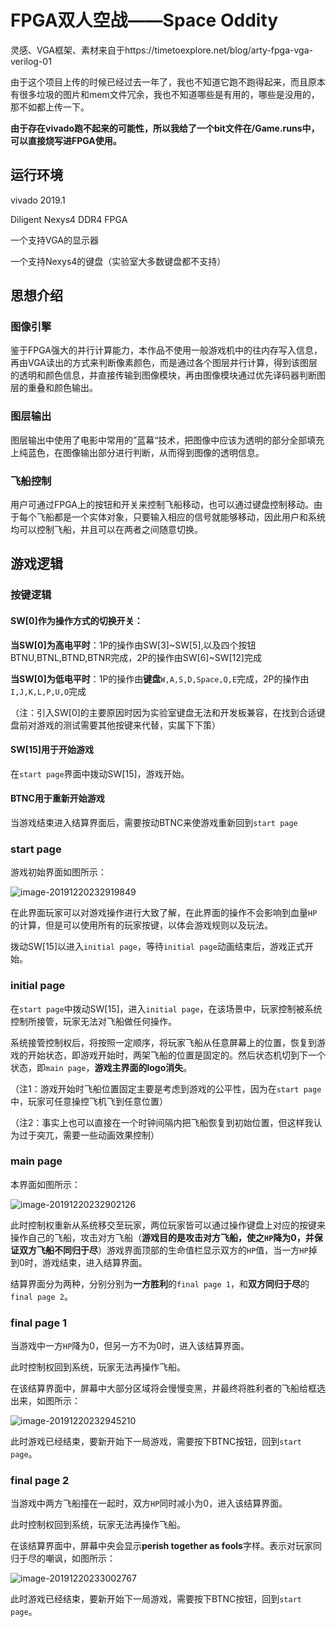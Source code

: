 # FPGA双人空战——Space Oddity

灵感、VGA框架、素材来自于https://timetoexplore.net/blog/arty-fpga-vga-verilog-01

由于这个项目上传的时候已经过去一年了，我也不知道它跑不跑得起来，而且原本有很多垃圾的图片和mem文件冗余，我也不知道哪些是有用的，哪些是没用的，那不如都上传一下。

**由于存在vivado跑不起来的可能性，所以我给了一个bit文件在/Game.runs中，可以直接烧写进FPGA使用。**

## 运行环境

vivado 2019.1

Diligent Nexys4 DDR4 FPGA

一个支持VGA的显示器

一个支持Nexys4的键盘（实验室大多数键盘都不支持）

## 思想介绍

### 图像引擎

鉴于FPGA强大的并行计算能力，本作品不使用一般游戏机中的往内存写入信息，再由VGA读出的方式来判断像素颜色，而是通过各个图层并行计算，得到该图层的透明和颜色信息，并直接传输到图像模块，再由图像模块通过优先译码器判断图层的重叠和颜色输出。

### 图层输出

图层输出中使用了电影中常用的”蓝幕“技术，把图像中应该为透明的部分全部填充上纯蓝色，在图像输出部分进行判断，从而得到图像的透明信息。

### 飞船控制

用户可通过FPGA上的按钮和开关来控制飞船移动，也可以通过键盘控制移动。由于每个飞船都是一个实体对象，只要输入相应的信号就能够移动，因此用户和系统均可以控制飞船，并且可以在两者之间随意切换。

## 游戏逻辑

### 按键逻辑

#### SW[0]作为操作方式的切换开关：

**当SW[0]为高电平时**：1P的操作由SW[3]\~SW[5],以及四个按钮BTNU,BTNL,BTND,BTNR完成，2P的操作由SW[6]\~SW[12]完成

**当SW[0]为低电平时**：1P的操作由**键盘**`W,A,S,D,Space,Q,E`完成，2P的操作由`I,J,K,L,P,U,O`完成

（注：引入SW[0]的主要原因时因为实验室键盘无法和开发板兼容，在找到合适键盘前对游戏的测试需要其他按键来代替，实属下下策）

#### SW[15]用于开始游戏

在`start page`界面中拨动SW[15]，游戏开始。

#### BTNC用于重新开始游戏

当游戏结束进入结算界面后，需要按动BTNC来使游戏重新回到`start page`

### start page

游戏初始界面如图所示：

![image-20191220232919849](README.assets/image-20191220232919849.png)

在此界面玩家可以对游戏操作进行大致了解，在此界面的操作不会影响到血量`HP`的计算，但是可以使用所有的玩家按键，以体会游戏规则以及玩法。

拨动SW[15]以进入`initial page`，等待`initial page`动画结束后，游戏正式开始。



### initial page

在`start page`中拨动SW[15]，进入`initial page`，在该场景中，玩家控制被系统控制所接管，玩家无法对飞船做任何操作。

系统接管控制权后，将按照一定顺序，将玩家飞船从任意屏幕上的位置，恢复到游戏的开始状态，即游戏开始时，两架飞船的位置是固定的。然后状态机切到下一个状态，即`main page`，**游戏主界面的logo消失**。

（注1：游戏开始时飞船位置固定主要是考虑到游戏的公平性，因为在`start page`中，玩家可任意操控飞机飞到任意位置）

（注2：事实上也可以直接在一个时钟间隔内把飞船恢复到初始位置，但这样我认为过于突兀，需要一些动画效果控制）



### main page

本界面如图所示：

![image-20191220232902126](README.assets/image-20191220232902126.png)

此时控制权重新从系统移交至玩家，两位玩家皆可以通过操作键盘上对应的按键来操作自己的飞船，攻击对方飞船（**游戏目的是攻击对方飞船，使之`HP`降为0，并保证双方飞船不同归于尽**）游戏界面顶部的生命值栏显示双方的`HP`值，当一方`HP`掉到0时，游戏结束，进入结算界面。

结算界面分为两种，分别分别为**一方胜利**的`final page 1`，和**双方同归于尽**的`final page 2`。



### final page 1

当游戏中一方`HP`降为0，但另一方不为0时，进入该结算界面。

此时控制权回到系统，玩家无法再操作飞船。

在该结算界面中，屏幕中大部分区域将会慢慢变黑，并最终将胜利者的飞船给框选出来，如图所示：

![image-20191220232945210](README.assets/image-20191220232945210.png)

此时游戏已经结束，要新开始下一局游戏，需要按下BTNC按钮，回到`start page`。



### final page 2

当游戏中两方飞船撞在一起时，双方`HP`同时减小为0，进入该结算界面。

此时控制权回到系统，玩家无法再操作飞船。

在该结算界面中，屏幕中央会显示**perish together as fools**字样。表示对玩家同归于尽的嘲讽，如图所示：

![image-20191220233002767](README.assets/image-20191220233002767.png)

此时游戏已经结束，要新开始下一局游戏，需要按下BTNC按钮，回到`start page`。
